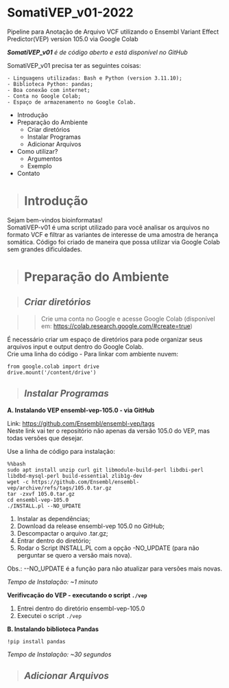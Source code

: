 # **SomatiVEP_v01-2022** 
Pipeline para Anotação de Arquivo VCF utilizando o  Ensembl Variant Effect Predictor(VEP) version 105.0 via Google Colab

  ***SomatiVEP_v01** é de código aberto e está disponível no GitHub* 
  
  SomatiVEP_v01 precisa ter as seguintes coisas: 

    - Linguagens utilizadas: Bash e Python (version 3.11.10); 
    - Biblioteca Python: pandas; 
    - Boa conexão com internet; 
    - Conta no Google Colab; 
    - Espaço de armazenamento no Google Colab. 
  
* Introdução
* Preparação do Ambiente 
  * Criar diretórios 
  * Instalar Programas 
  * Adicionar Arquivos 
* Como utilizar?
  * Argumentos
  * Exemplo
* Contato    

> # **Introdução**

  Sejam bem-vindos bioinformatas! \
  SomatiVEP-v01 é uma script utilizado para você analisar os arquivos no formato VCF e filtrar as variantes de interesse de uma amostra de herança somática. Código foi criado de maneira que possa utilizar via Google Colab sem grandes dificuldades. 

> # **Preparação do Ambiente**

> ## *Criar diretórios*

  >> Crie uma conta no Google e acesse Google Colab 
  >> (disponível em: https://colab.research.google.com/#create=true)
  
  É necessário criar um espaço de diretórios para pode organizar seus arquivos input e output dentro do Google Colab. \
  Crie uma linha do código - Para linkar com ambiente nuvem:
  ```
  from google.colab import drive
  drive.mount('/content/drive')
  ```
  
> ## *Instalar Programas*

**A. Instalando VEP ensembl-vep-105.0 - via GitHub**

Link: https://github.com/Ensembl/ensembl-vep/tags \
Neste link vai ter o repositório não apenas da versão 105.0 do VEP, mas todas versões que desejar.

Use a linha de código para instalação:

```
%%bash
sudo apt install unzip curl git libmodule-build-perl libdbi-perl libdbd-mysql-perl build-essential zlib1g-dev
wget -c https://github.com/Ensembl/ensembl-vep/archive/refs/tags/105.0.tar.gz
tar -zxvf 105.0.tar.gz
cd ensembl-vep-105.0
./INSTALL.pl --NO_UPDATE
```

1. Instalar as dependências;
2. Download da release ensembl-vep 105.0 no GitHub;
3. Descompactar o arquivo .tar.gz;
4. Entrar dentro do diretório;
5. Rodar o Script INSTALL.PL com a opção -NO_UPDATE (para não perguntar se quero a versão mais nova).

Obs.: --NO_UPDATE é a função para não atualizar para versões mais novas.

*Tempo de Instalação: ~1 minuto*

**Verifivcação do VEP - executando o script `./vep`**

1. Entrei dentro do diretório ensembl-vep-105.0
2. Executei o script `./vep`

**B. Instalando biblioteca Pandas**

```
!pip install pandas
```
*Tempo de Instalação: ~30 segundos*

> ## *Adicionar Arquivos*
